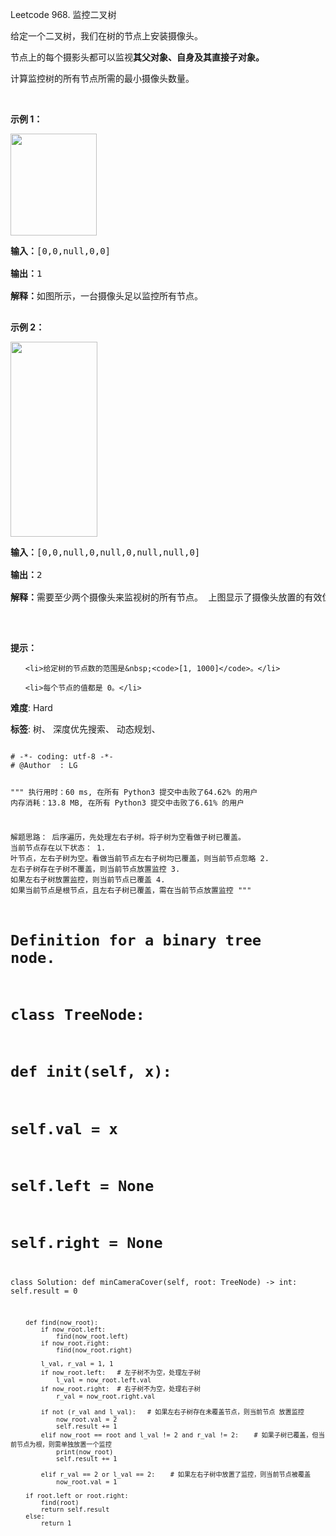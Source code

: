 Leetcode 968. 监控二叉树
<p>给定一个二叉树，我们在树的节点上安装摄像头。</p>


<p>节点上的每个摄影头都可以监视<strong>其父对象、自身及其直接子对象。</strong></p>



<p>计算监控树的所有节点所需的最小摄像头数量。</p>



<p>&nbsp;</p>



<p><strong>示例 1：</strong></p>



<p><img alt="" src="https://assets.leetcode-cn.com/aliyun-lc-upload/uploads/2018/12/29/bst_cameras_01.png" style="height: 163px; width: 138px;"></p>



<pre><strong>输入：</strong>[0,0,null,0,0]

<strong>输出：</strong>1

<strong>解释：</strong>如图所示，一台摄像头足以监控所有节点。

</pre>



<p><strong>示例 2：</strong></p>



<p><img alt="" src="https://assets.leetcode-cn.com/aliyun-lc-upload/uploads/2018/12/29/bst_cameras_02.png" style="height: 312px; width: 139px;"></p>



<pre><strong>输入：</strong>[0,0,null,0,null,0,null,null,0]

<strong>输出：</strong>2

<strong>解释：</strong>需要至少两个摄像头来监视树的所有节点。 上图显示了摄像头放置的有效位置之一。

</pre>



<p><br>

<strong>提示：</strong></p>



<ol>

	<li>给定树的节点数的范围是&nbsp;<code>[1, 1000]</code>。</li>

	<li>每个节点的值都是 0。</li>

</ol>





 **难度**: Hard



 **标签**: 树、 深度优先搜索、 动态规划、 





<div class="hcb_wrap">
<pre class="prism undefined-numbers lang-python" data-lang="Python"><code>
# -*- coding: utf-8 -*-
# @Author  : LG

"""
执行用时：60 ms, 在所有 Python3 提交中击败了64.62% 的用户
内存消耗：13.8 MB, 在所有 Python3 提交中击败了6.61% 的用户

解题思路：
    后序遍历，先处理左右子树。将子树为空看做子树已覆盖。
    当前节点存在以下状态：
        1. 叶节点，左右子树为空。看做当前节点左右子树均已覆盖，则当前节点忽略
        2. 左右子树存在子树不覆盖，则当前节点放置监控
        3. 如果左右子树放置监控，则当前节点已覆盖
        4. 如果当前节点是根节点，且左右子树已覆盖，需在当前节点放置监控
"""
# Definition for a binary tree node.
# class TreeNode:
#     def __init__(self, x):
#         self.val = x
#         self.left = None
#         self.right = None

class Solution:
    def minCameraCover(self, root: TreeNode) -> int:
        self.result = 0

        def find(now_root):
            if now_root.left:
                find(now_root.left)
            if now_root.right:
                find(now_root.right)

            l_val, r_val = 1, 1
            if now_root.left:   # 左子树不为空，处理左子树
                l_val = now_root.left.val
            if now_root.right:  # 右子树不为空，处理右子树
                r_val = now_root.right.val

            if not (r_val and l_val):   # 如果左右子树存在未覆盖节点，则当前节点 放置监控
                now_root.val = 2
                self.result += 1
            elif now_root == root and l_val != 2 and r_val != 2:    # 如果子树已覆盖，但当前节点为根，则需单独放置一个监控
                print(now_root)
                self.result += 1

            elif r_val == 2 or l_val == 2:    # 如果左右子树中放置了监控，则当前节点被覆盖
                now_root.val = 1

        if root.left or root.right:
            find(root)
            return self.result
        else:
            return 1

</code></pre></div>
